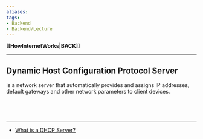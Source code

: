 ```yaml
---
aliases:
tags:
- Backend
- Backend/Lecture
---
```

**[[HowInternetWorks|BACK]]**

---
## Dynamic Host Configuration Protocol Server 
is a network server that automatically provides and assigns IP addresses, default gateways and other network parameters to client devices.

<br>

# 
---
- [What is a DHCP Server?](https://www.infoblox.com/glossary/dhcp-server/#:~:text=A%20DHCP%20Server%20is%20a,to%20broadcast%20queries%20by%20clients.)